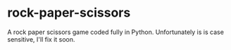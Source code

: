 # rock-paper-scissors
A rock paper scissors game coded fully in Python. Unfortunately is is case sensitive, I'll fix it soon.
